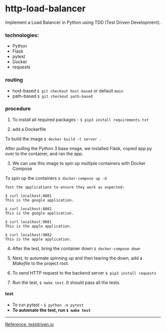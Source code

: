 # http-load-balancer

Implement a Load Balancer in Python using TDD (Test Driven Development).

### technologies:

- Python
- Flask
- pytest
- Docker
- requests

### routing

- host-based `$ git checkout host-based` or default `main`
- path-based `$ git checkout path-based`

### procedure

1. To install all required packages - `$ pip3 install requirements.txt`

2. add a Dockerfile

To build the image `$ docker build -t server .`

After pulling the Python 3 base image, we installed Flask, copied app.py over to the container, and ran the app.

3. We can use this image to spin up multiple containers with Docker Compose

To spin up the containers `$ docker-compose up -d`

```
Test the applications to ensure they work as expected:

$ curl localhost:8081
This is the google application.

$ curl localhost:8082
This is the google application.

$ curl localhost:9081
This is the apple application.

$ curl localhost:9082
This is the apple application.
```

4. After the test, bring the container down `$ docker-compose down`

5. Next, to automate spinning up and then tearing the down, add a _Makefile_ to the project root.

6. To send HTTP request to the backend server `$ pip3 install requests`

7. Run the test, `$ make test`. It should pass all the tests.

#### test

- To run pytest - `$ python -m pytest`
- **To automate the test, run `$ make test`**

---

[Reference: testdriven.io](https://testdriven.io/courses/http-load-balancer/concepts/)
